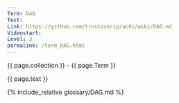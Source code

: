 ```yaml
---
Term: DAG
Text: 
Link: https://github.com/trustoverip/acdc/wiki/DAG.md
Videostart: 
Level: 3
permalink: /term_DAG.html
---
```


{{ page.collection }} - {{ page.Term }}

   {{ page.text }}

{% include_relative glossary/DAG.md %}

